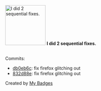 <img src="https://my-badges.github.io/my-badges/fix-2.png" alt="I did 2 sequential fixes." title="I did 2 sequential fixes." width="128">
<strong>I did 2 sequential fixes.</strong>
<br><br>

Commits:

- <a href="https://github.com/wish13yt/lightning/commit/db0eb6cd523c4f8a256a7e5d7684d679c7f4c8bc">db0eb6c</a>: fix firefox glitching out
- <a href="https://github.com/wish13yt/lightning/commit/832d88eef0906adbbe2f721237441db4742c0c78">832d88e</a>: fix firefox glitching out


Created by <a href="https://github.com/my-badges/my-badges">My Badges</a>